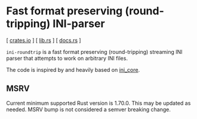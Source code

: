 # Fast format preserving (round-tripping) INI-parser

[ [crates.io] ] [ [lib.rs] ] [ [docs.rs] ]

`ini-roundtrip` is a fast format preserving (round-tripping) streaming INI
parser that attempts to work on arbitrary INI files.

The code is inspired by and heavily based on [ini_core].

## MSRV

Current minimum supported Rust version is 1.70.0. This may be updated as
needed. MSRV bump is not considered a semver breaking change.

[crates.io]: https://crates.io/crates/ini-roundtrip
[docs.rs]: https://docs.rs/ini-roundtrip
[ini_core]: https://github.com/CasualX/ini_core
[lib.rs]: https://lib.rs/crates/ini-roundtrip
